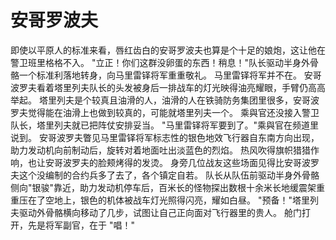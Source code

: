 # 安哥罗波夫

即使以平原人的标准来看，唇红齿白的安哥罗波夫也算是个十足的娘炮，这让他在警卫班里格格不入。
"立正！你们这群没卵蛋的东西！稍息！"队长驱动半身外骨骼一个标准利落地转身，向马里雷铎将军重重敬礼。
马里雷铎将军并不在。
安哥波罗夫看着塔里列夫队长的头发被身后一排战车的灯光映得油亮耀眼，手臂仍高高举起。
塔里列夫是个较真且油滑的人，油滑的人在铁骑防务集团里很多，安哥波罗夫觉得能在油滑上也做到较真的，可能就塔里列夫一个。
乘與官还没接入警卫队长，塔里列夫就已把阵仗安排妥当。
"马里雷铎将军要到了。"乘與官在频道里说到。
安哥波罗夫瞥见马里雷铎将军标志性的银色地效飞行器自东南方向出现，助力发动机向前制动后，旋转对着地面吐出淡蓝色的烈焰。
热风吹得旗帜猎猎作响，也让安哥波罗夫的脸颊烤得的发烫。
身旁几位战友这些场面见得比安哥波罗夫这个没编制的合约兵多了去了，各个镇定自若。
队长从队伍前驱动半身外骨骼侧向"银骏"靠近，助力发动机停车后，百米长的怪物探出数根十余米长地缓震架重重压在了空地上，银色的机体被战车灯光照得闪亮，耀如白昼。
"预备！"塔里列夫驱动外骨骼横向移动了几步，试图让自己正向面对飞行器里的贵人。
舱门打开，先是将军副官，在于
"唱！"
